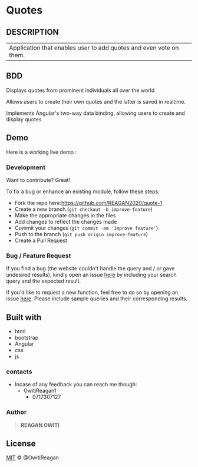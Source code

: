# Quotes


## DESCRIPTION

<table>
<tr>
<td>
Application that enables user to add quotes and even vote on them.
</td>
</tr>
</table>

## BDD

Displays quotes from prominent individuals all over the world

Allows users to create their own quotes and the latter is saved in realtime.

Implements Angular's two-way data binding, allowing users to create and display quotes


## Demo

Here is a working live demo :

### Development

Want to contribute? Great!

To fix a bug or enhance an existing module, follow these steps:

- Fork the repo here:https://github.com/REAGAN2020/quote-1
- Create a new branch (`git checkout -b improve-feature`)
- Make the appropriate changes in the files
- Add changes to reflect the changes made
- Commit your changes (`git commit -am 'Improve feature'`)
- Push to the branch (`git push origin improve-feature`)
- Create a Pull Request

### Bug / Feature Request

If you find a bug (the website couldn't handle the query and / or gave undesired results), kindly open an issue [here](https://github.com/REAGAN2020/quote-1) by including your search query and the expected result.

If you'd like to request a new function, feel free to do so by opening an issue [here](https://github.com/REAGAN2020/quote-1). Please include sample queries and their corresponding results.

## Built with

- html
- bootstrap
- Angular
- css
- js

### contacts

- Incase of any feedback you can reach me though:
  - OwitiReagan1
    - 0717307127

### Author

> **REAGAN OWITI**

## License

[MIT](LICENSE.md) © @OwitiReagan
